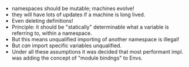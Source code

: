 - namespaces should be mutable; machines evolve!
- they will have lots of updates if a machine is long lived.
- Even deleting definitions!
- Principle: it should be "statically" determinable what a variable is referring
  to, within a namespace.
- But this means unqualified importing of another namespace is illegal!
- But _can_ import specific variables unqualified.
- Under all these assumptions it was decided that most performant impl. was adding the concept of "module bindngs" to Envs.

